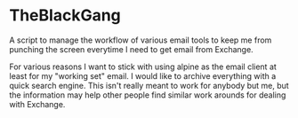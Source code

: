 TheBlackGang
============


A script to manage the workflow of various email tools to keep me from punching the screen everytime I need to get email from Exchange. 

For various reasons I want to stick with using alpine as the email client at least for my "working set" email. I would
like to archive everything with a quick search engine. This isn't really meant to work for anybody but me, but the information may help other people find similar work arounds for dealing with Exchange. 